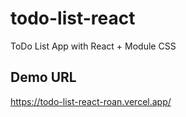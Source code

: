 # todo-list-react
ToDo List App with React + Module CSS

## Demo URL
https://todo-list-react-roan.vercel.app/
